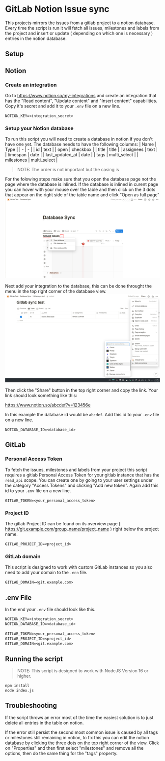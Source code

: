 # GitLab Notion Issue sync
This projects mirrors the issues from a gitlab project to a notion database. Every time the script is run it will fetch all issues, milestones and labels from the project and insert or update ( depending on which one is necessary ) entries in the notion database.

## Setup
## Notion

### Create an integration
Go to https://www.notion.so/my-integrations and create an integration that has the "Read content", "Update content" and "Insert content" capabilities. Copy it's secret and add it to your `.env` file on a new line.

`NOTION_KEY=<integration_secret>`


### Setup your Notion database

To run this script you will need to create a database in notion if you don't have one yet. The database needs to have the following columns:
| Name | Type |
| - | - |
| id | text |
| open | checkbox |
| title | title |
| assignees | text |
| timespan | date |
| last_updated_at | date |
| tags | multi_select |
| milestones | multi_select |

> NOTE: The order is not important but the casing is

For the folowing steps make sure that you open the database page not the page where the database is inlined. If the database is inlined in curent page you can hover with your mouse over the table and then click on the 3 dots that appear on the right side of the table name and click "Open as full page"
![Screenshot](./assets/Screenshot_20241006_122851.png)

Next add your integration to the database, this can be done throught the menu in the top right corner of the database view.
![Screenshot](./assets/Screenshot_20231111_122710.png)

Then click the "Share" button in the top right corner and copy the link. Your link should look something like this:

https://www.notion.so/abcdef?v=123456e

In this example the database id would be `abcdef`. Add this id to your `.env` file on a new line.

`NOTION_DATABASE_ID=<database_id>`


## GitLab

### Personal Access Token

To fetch the issues, milestones and labels from your project this script requires a gitlab Personal Access Token for your gitlab instance that has the `read_api` scope. You can create one by going to your user settings under the category "Access Tokens" and clicking "Add new token". Again add this id to your `.env` file on a new line.

`GITLAB_TOKEN=<your_personal_access_token>`

### Project ID

The gitlab Project ID can be found on its overview page ( https://git.example.com/group_name/project_name ) right below the project name.

`GITLAB_PROJECT_ID=<project_id>`

### GitLab domain

This script is designed to work with custom GitLab instances so you also need to add your domain to the `.enn` file.

`GITLAB_DOMAIN=<git.example.com>`


## .env File

In the end your `.env` file should look like this.
```env
NOTION_KEY=<integration_secret>
NOTION_DATABASE_ID=<database_id>

GITLAB_TOKEN=<your_personal_access_token>
GITLAB_PROJECT_ID=<project_id>
GITLAB_DOMAIN=<git.example.com>
```

## Running the script

> NOTE: This script is designed to work with NodeJS Version 16 or higher.
```
npm install
node index.js
```

## Troubleshooting
If the script throws an error most of the time the easiest solution is to just delete all entries in the table on notion.

If the error still persist the second most common issue is caused by all tags or milestones still remaining in notion, to fix this you can edit the notion database by clicking the three dots on the top right corner of the view. Click on "Properties" and then first select "milestones" and remove all the options, then do the same thing for the "tags" property.
